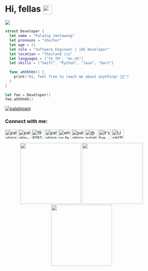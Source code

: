 <div align="left">
  
# Hi, fellas <img src="https://raw.githubusercontent.com/Tarikul-Islam-Anik/Animated-Fluent-Emojis/master/Emojis/Hand%20gestures/Heart%20Hands.png" width="30px" align="center"/>

</div>

![](https://user-images.githubusercontent.com/74038190/225813708-98b745f2-7d22-48cf-9150-083f1b00d6c9.gif)


```swift
struct Developer {
  let name = "Palatip Jantawong"
  let pronouns = "she/her"
  let age = 21
  let role = "Software Engineer | iOS Developer"
  let location = "Thailand 🇹🇭"
  let languages = ["th_TH", "en_US"]
  let skills = ["Swift", "Python", "Java", "Dart"]
  
  func ahhhhhh() {
    print("Hi, feel free to reach me about anything! 🙏🏻")
  }
}
    
let fee = Developer()
fee.ahhhhhh()
```

<p align="left"> <a href="https://twitter.com/palatipjant" target="blank"><img src="https://img.shields.io/twitter/follow/palatipjant?logo=twitter&style=for-the-badge" alt="palatipjant" /></a> </p>

<h3 align="left">Connect with me:</h3>
<p align="left">
<a href="https://twitter.com/palatipjant" target="blank"><img align="center" src="https://raw.githubusercontent.com/rahuldkjain/github-profile-readme-generator/master/src/images/icons/Social/twitter.svg" alt="palatipjant" height="30" width="40" /></a>
<a href="https://linkedin.com/in/palatip-jantawong" target="blank"><img align="center" src="https://raw.githubusercontent.com/rahuldkjain/github-profile-readme-generator/master/src/images/icons/Social/linked-in-alt.svg" alt="palatip-jantawong" height="30" width="40" /></a>
<a href="https://stackoverflow.com/users/19619231" target="blank"><img align="center" src="https://raw.githubusercontent.com/rahuldkjain/github-profile-readme-generator/master/src/images/icons/Social/stack-overflow.svg" alt="19619231" height="30" width="40" /></a>
<a href="https://fb.com/palatipjant" target="blank"><img align="center" src="https://raw.githubusercontent.com/rahuldkjain/github-profile-readme-generator/master/src/images/icons/Social/facebook.svg" alt="palatipjant" height="30" width="40" /></a>
<a href="https://instagram.com/whos.fee" target="blank"><img align="center" src="https://raw.githubusercontent.com/rahuldkjain/github-profile-readme-generator/master/src/images/icons/Social/instagram.svg" alt="whos.fee" height="30" width="40" /></a>
<a href="https://dribbble.com/palatipjant" target="blank"><img align="center" src="https://raw.githubusercontent.com/rahuldkjain/github-profile-readme-generator/master/src/images/icons/Social/dribbble.svg" alt="palatipjant" height="30" width="40" /></a>
<a href="https://medium.com/@palatipjant" target="blank"><img align="center" src="https://raw.githubusercontent.com/rahuldkjain/github-profile-readme-generator/master/src/images/icons/Social/medium.svg" alt="@palatipjant" height="30" width="40" /></a>
<a href="https://www.youtube.com/c/it's fye" target="blank"><img align="center" src="https://raw.githubusercontent.com/rahuldkjain/github-profile-readme-generator/master/src/images/icons/Social/youtube.svg" alt="it's fye" height="30" width="40" /></a>
<a href="https://discord.gg/tJxjH7f9k" target="blank"><img align="center" src="https://raw.githubusercontent.com/rahuldkjain/github-profile-readme-generator/master/src/images/icons/Social/discord.svg" alt="tJxjH7f9k" height="30" width="40" /></a>
</p>

<div align="center">
  <img src="https://raw.githubusercontent.com/Tarikul-Islam-Anik/Animated-Fluent-Emojis/master/Emojis/Activities/Christmas%20Tree.png" width="200" />
  <img src="https://raw.githubusercontent.com/Tarikul-Islam-Anik/Animated-Fluent-Emojis/master/Emojis/Activities/Christmas%20Tree.png" width="200" />
  <img src="https://raw.githubusercontent.com/Tarikul-Islam-Anik/Animated-Fluent-Emojis/master/Emojis/Activities/Christmas%20Tree.png" width="200" />

</div>
